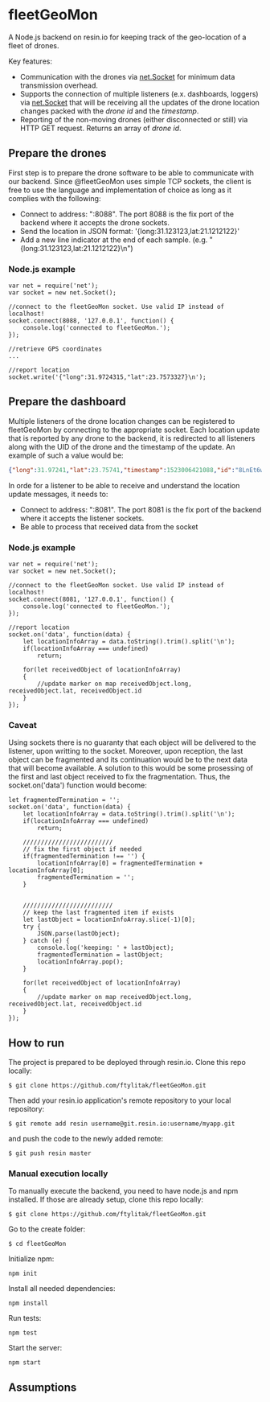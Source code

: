 # fleetGeoMon
A Node.js backend on resin.io for keeping track of the geo-location of a fleet of drones.

Key features:
 * Communication with the drones via [net.Socket](https://nodejs.org/api/net.html#net_class_net_socket) for minimum data transmission overhead.
 * Supports the connection of multiple listeners (e.x. dashboards, loggers) via [net.Socket](https://nodejs.org/api/net.html#net_class_net_socket) that will be receiving all the updates of the drone location changes packed with the _drone id_ and the _timestamp_.
  * Reporting of the non-moving drones (either disconnected or still) via HTTP GET request. Returns an array of _drone id_.

## Prepare the drones
First step is to prepare the drone software to be able to communicate with our backend. Since @fleetGeoMon uses simple TCP sockets, the client is free to use the language and implementation of choice as long as it complies with the following:
 * Connect to address: "<server-address>:8088". The port 8088 is the fix port of the backend where it accepts the drone sockets.
 * Send the location in JSON format: '{long:31.123123,lat:21.1212122}'
 * Add a new line indicator at the end of each sample. (e.g. "{long:31.123123,lat:21.1212122}\n")

### Node.js example
```node
var net = require('net');
var socket = new net.Socket();

//connect to the fleetGeoMon socket. Use valid IP instead of localhost!
socket.connect(8088, '127.0.0.1', function() {
    console.log('connected to fleetGeoMon.');
});

//retrieve GPS coordinates
...

//report location
socket.write('{"long":31.9724315,"lat":23.7573327}\n');

```

## Prepare the dashboard
Multiple listeners of the drone location changes can be registered to fleetGeoMon by connecting to the appropriate socket. Each location update that is reported by any drone to the backend, it is redirected to all listeners along with the UID of the drone and the timestamp of the update. An example of such a value would be:

```json
{"long":31.97241,"lat":23.75741,"timestamp":1523006421088,"id":"8LnEt6wbaaHEjqC0T8Q+wA=="}
```

In orde for a listener to be able to receive and understand the location update messages, it needs to:
 * Connect to address: "<server-address>:8081". The port 8081 is the fix port of the backend where it accepts the listener sockets.
 * Be able to process that received data from the socket

### Node.js example

```node
var net = require('net');
var socket = new net.Socket();

//connect to the fleetGeoMon socket. Use valid IP instead of localhost!
socket.connect(8081, '127.0.0.1', function() {
    console.log('connected to fleetGeoMon.');
});

//report location
socket.on('data', function(data) {
    let locationInfoArray = data.toString().trim().split('\n');
    if(locationInfoArray === undefined)
        return;

    for(let receivedObject of locationInfoArray)
    {
        //update marker on map receivedObject.long, receivedObject.lat, receivedObject.id
    }
});
```
### Caveat
Using sockets there is no guaranty that each object will be delivered to the listener, upon writting to the socket. Moreover, upon reception, the last object can be fragmented and its continuation would be to the next data that will become available. A solution to this would be some prosessing of the first and last object received to fix the fragmentation. Thus, the socket.on('data') function would become:

```node
let fragmentedTermination = '';
socket.on('data', function(data) {
    let locationInfoArray = data.toString().trim().split('\n');
    if(locationInfoArray === undefined)
        return;

    /////////////////////////
    // fix the first object if needed
    if(fragmentedTermination !== '') {
        locationInfoArray[0] = fragmentedTermination + locationInfoArray[0];
        fragmentedTermination = '';
    }


    /////////////////////////
    // keep the last fragmented item if exists
    let lastObject = locationInfoArray.slice(-1)[0];
    try {
        JSON.parse(lastObject);
    } catch (e) {
        console.log('keeping: ' + lastObject);
        fragmentedTermination = lastObject;
        locationInfoArray.pop();
    }

    for(let receivedObject of locationInfoArray)
    {
        //update marker on map receivedObject.long, receivedObject.lat, receivedObject.id
    }
});
```

## How to run
The project is prepared to be deployed through resin.io. Clone this repo locally:
```
$ git clone https://github.com/ftylitak/fleetGeoMon.git
```
Then add your resin.io application's remote repository to your local repository:
```
$ git remote add resin username@git.resin.io:username/myapp.git
```
and push the code to the newly added remote:
```
$ git push resin master
```

### Manual execution locally
To manually execute the backend, you need to have node.js and npm installed. If those are already setup, clone this repo locally:

```
$ git clone https://github.com/ftylitak/fleetGeoMon.git
```
Go to the create folder:
```
$ cd fleetGeoMon
```
Initialize npm:
```
npm init
```
Install all needed dependencies:
```
npm install
```
Run tests:
```
npm test
```
Start the server:
```
npm start
```

## Assumptions
